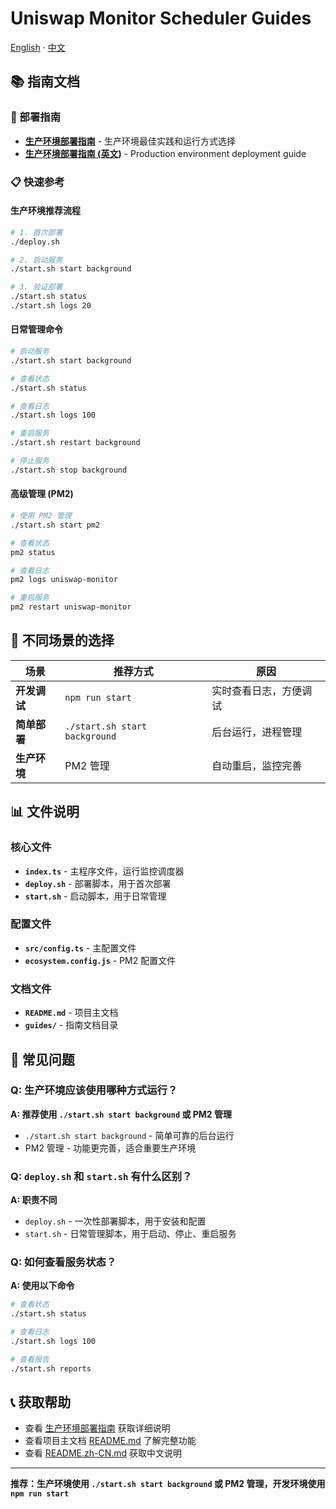 # Uniswap Monitor Scheduler Guides

[English](README_EN.md) · [中文](README.md)

## 📚 指南文档

### 🚀 部署指南

- **[生产环境部署指南](PRODUCTION_DEPLOYMENT.md)** - 生产环境最佳实践和运行方式选择
- **[生产环境部署指南 (英文)](PRODUCTION_DEPLOYMENT_EN.md)** - Production environment deployment guide

### 📋 快速参考

#### 生产环境推荐流程

```bash
# 1. 首次部署
./deploy.sh

# 2. 启动服务
./start.sh start background

# 3. 验证部署
./start.sh status
./start.sh logs 20
```

#### 日常管理命令

```bash
# 启动服务
./start.sh start background

# 查看状态
./start.sh status

# 查看日志
./start.sh logs 100

# 重启服务
./start.sh restart background

# 停止服务
./start.sh stop background
```

#### 高级管理 (PM2)

```bash
# 使用 PM2 管理
./start.sh start pm2

# 查看状态
pm2 status

# 查看日志
pm2 logs uniswap-monitor

# 重启服务
pm2 restart uniswap-monitor
```

## 🎯 不同场景的选择

| 场景 | 推荐方式 | 原因 |
|------|----------|------|
| **开发调试** | `npm run start` | 实时查看日志，方便调试 |
| **简单部署** | `./start.sh start background` | 后台运行，进程管理 |
| **生产环境** | PM2 管理 | 自动重启，监控完善 |

## 📊 文件说明

### 核心文件

- **`index.ts`** - 主程序文件，运行监控调度器
- **`deploy.sh`** - 部署脚本，用于首次部署
- **`start.sh`** - 启动脚本，用于日常管理

### 配置文件

- **`src/config.ts`** - 主配置文件
- **`ecosystem.config.js`** - PM2 配置文件

### 文档文件

- **`README.md`** - 项目主文档
- **`guides/`** - 指南文档目录

## 🔧 常见问题

### Q: 生产环境应该使用哪种方式运行？

**A: 推荐使用 `./start.sh start background` 或 PM2 管理**

- `./start.sh start background` - 简单可靠的后台运行
- PM2 管理 - 功能更完善，适合重要生产环境

### Q: `deploy.sh` 和 `start.sh` 有什么区别？

**A: 职责不同**

- `deploy.sh` - 一次性部署脚本，用于安装和配置
- `start.sh` - 日常管理脚本，用于启动、停止、重启服务

### Q: 如何查看服务状态？

**A: 使用以下命令**

```bash
# 查看状态
./start.sh status

# 查看日志
./start.sh logs 100

# 查看报告
./start.sh reports
```

## 📞 获取帮助

- 查看 [生产环境部署指南](PRODUCTION_DEPLOYMENT.md) 获取详细说明
- 查看项目主文档 [README.md](../README.md) 了解完整功能
- 查看 [README.zh-CN.md](../README.zh-CN.md) 获取中文说明

---

**推荐：生产环境使用 `./start.sh start background` 或 PM2 管理，开发环境使用 `npm run start`** 